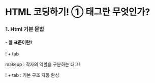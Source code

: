 # HTML 코딩하기! ① 태그란 무엇인가?



### 1. Html 기본 문법

#### - 웹 표준이란?

! + tab







makeup : 각자의 역할을 구분하는 태그!

! + tab : 기본 구조 자동 완성